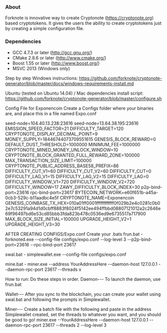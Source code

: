 ### About
Forknote is innovative way to create Cryptonote (https://cryptonote.org) based cryptotokens. It gives the users the ability to create cryptotokens just by creating a simple configuration file.

### Dependencies
* GCC 4.7.3 or later     (http://gcc.gnu.org/)
* CMake 2.8.6 or later   (http://www.cmake.org/)
* Boost 1.55 or later    (http://www.boost.org/)
* MSVC 2013 (Windows only)

Step by step Windows instructions:
https://github.com/forknote/cryptonote-generator/blob/master/docs/windows-requirements-install.md

Ubuntu (tested on Ubuntu 14.04) / Mac dependencies install script:
https://github.com/forknote/cryptonote-generator/blob/master/configure.sh




Config File for Exponencoin
Create a Configs folder where your binaries are, and place this in a file named Expo.conf

seed-node=104.40.13.238:23616
seed-node=13.64.38.195:23616
EMISSION_SPEED_FACTOR=21
DIFFICULTY_TARGET=120
CRYPTONOTE_DISPLAY_DECIMAL_POINT=9
MONEY_SUPPLY=18446744073709551615
GENESIS_BLOCK_REWARD=0
DEFAULT_DUST_THRESHOLD=1000000
MINIMUM_FEE=1000000
CRYPTONOTE_MINED_MONEY_UNLOCK_WINDOW=10
CRYPTONOTE_BLOCK_GRANTED_FULL_REWARD_ZONE=100000
MAX_TRANSACTION_SIZE_LIMIT=100000
CRYPTONOTE_PUBLIC_ADDRESS_BASE58_PREFIX=86
DIFFICULTY_CUT_V1=60
DIFFICULTY_CUT_V2=60
DIFFICULTY_CUT=0
DIFFICULTY_LAG_V1=15
DIFFICULTY_LAG_V2=15
DIFFICULTY_LAG=0
DIFFICULTY_WINDOW_V1=720
DIFFICULTY_WINDOW_V2=720
DIFFICULTY_WINDOW=17
ZAWY_DIFFICULTY_BLOCK_INDEX=30
p2p-bind-port=23616
rpc-bind-port=23617
BYTECOIN_NETWORK=e60f651b-a45a-0cb3-529c-b11aadbc4e5f
CRYPTONOTE_NAME=Exponencoin
GENESIS_COINBASE_TX_HEX=010a01ff0001ffffffffffff0f029b2e4c0281c0b02e7c53291a94d1d0cbff8883f8024f5142ee494ffbbd08807121012a2c2646e69f96497bd6e53cd85bbb3fda823b478c0536ed9e6735517a717900
MAX_BLOCK_SIZE_INITIAL=100000
UPGRADE_HEIGHT_V2=1
UPGRADE_HEIGHT_V3=30


AFTER CREATING CONFIGS/Expo.conf
Create your .bats
frun.bat - forknoted.exe  --config-file configs/expo.conf --log-level 3 --p2p-bind-port=23616 --rpc-bind-port 23617


swal.bat - simplewallet.exe --config-file configs/expo.conf 


mine.bat - miner.exe --address YourAddressHere --daemon-host 127.0.0.1 --daemon-rpc-port 23617 --threads x



How to run: Do these steps in order.
Daemon---
To launch the daemon, use frun.bat

Wallet---
After you sync to the blockchain, you can create your wallet using swal.bat and following the prompts in Simplewallet.

Miner---
Create a batch file with the following and paste in the address Simplewallet created, set the threads to whatever you want, and you should be good to go!
 miner.exe --YourAddressHere --daemon-host 127.0.0.1 --daemon-rpc-port 23617 --threads 2 --log-level 3
